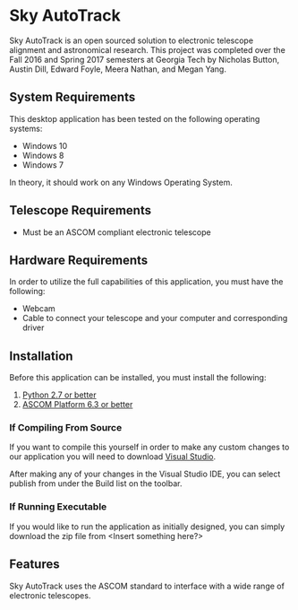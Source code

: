 # Sky AutoTrack

Sky AutoTrack is an open sourced solution to electronic telescope alignment and astronomical research. This project was completed over the Fall 2016 and Spring 2017 semesters at Georgia Tech by Nicholas Button, Austin Dill, Edward Foyle, Meera Nathan, and Megan Yang.

## System Requirements

This desktop application has been tested on the following operating systems:

- Windows 10
- Windows 8
- Windows 7

In theory, it should work on any Windows Operating System.

## Telescope Requirements

- Must be an ASCOM compliant electronic telescope

## Hardware Requirements

In order to utilize the full capabilities of this application, you must have the following:

- Webcam
- Cable to connect your telescope and your computer and corresponding driver

## Installation

Before this application can be installed, you must install the following:

1. [Python 2.7 or better](https://www.python.org/downloads/release/python-2713/) 
2. [ASCOM Platform 6.3 or better](http://ascom-standards.org/Downloads/Index.htm) 

### If Compiling From Source

If you want to compile this yourself in order to make any custom changes to our application you will need to download [Visual Studio](https://www.visualstudio.com/downloads/).

After making any of your changes in the Visual Studio IDE, you can select publish from under the Build list on the toolbar.

### If Running Executable

If you would like to run the application as initially designed, you can simply download the zip file from <Insert something here?>

## Features

Sky AutoTrack uses the ASCOM standard to interface with a wide range of electronic telescopes. 
